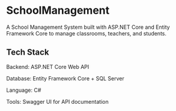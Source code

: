 ﻿# SchoolManagement

A School Management System built with ASP.NET Core and Entity Framework Core to manage classrooms, teachers, and students.

## Tech Stack

  Backend: ASP.NET Core Web API
  
  Database: Entity Framework Core + SQL Server
  
  Language: C#
  
  Tools: Swagger UI for API documentation
